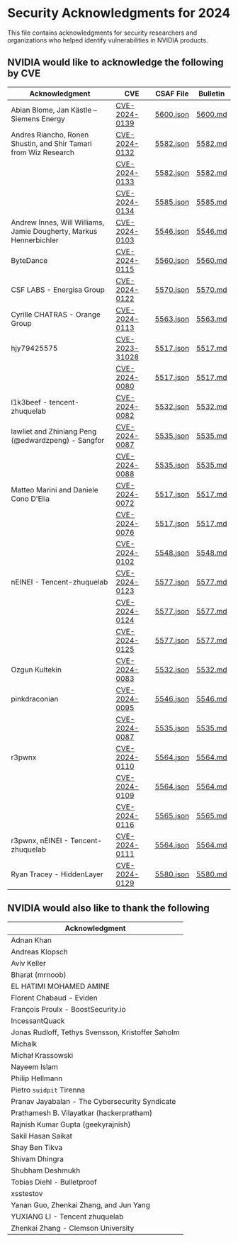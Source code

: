 # Security Acknowledgments for 2024

This file contains acknowledgments for security researchers and organizations who helped identify vulnerabilities in NVIDIA products.

## NVIDIA would like to acknowledge the following by CVE

| Acknowledgment | CVE | CSAF File | Bulletin |
|----------------|-----|-----------|----------|
| Abian Blome, Jan Kästle – Siemens Energy | [CVE-2024-0139](5600/CVE-2024-0139.json) | [5600.json](5600/5600.json) | [5600.md](5600/5600.md) |
| Andres Riancho, Ronen Shustin, and Shir Tamari from Wiz Research | [CVE-2024-0132](5582/CVE-2024-0132.json) | [5582.json](5582/5582.json) | [5582.md](5582/5582.md) |
|  | [CVE-2024-0133](5582/CVE-2024-0133.json) | [5582.json](5582/5582.json) | [5582.md](5582/5582.md) |
|  | [CVE-2024-0134](5585/CVE-2024-0134.json) | [5585.json](5585/5585.json) | [5585.md](5585/5585.md) |
| Andrew Innes, Will Williams, Jamie Dougherty, Markus Hennerbichler | [CVE-2024-0103](5546/CVE-2024-0103.json) | [5546.json](5546/5546.json) | [5546.md](5546/5546.md) |
| ByteDance | [CVE-2024-0115](5560/CVE-2024-0115.json) | [5560.json](5560/5560.json) | [5560.md](5560/5560.md) |
| CSF LABS - Energisa Group | [CVE-2024-0122](5570/CVE-2024-0122.json) | [5570.json](5570/5570.json) | [5570.md](5570/5570.md) |
| Cyrille CHATRAS - Orange Group | [CVE-2024-0113](5563/CVE-2024-0113.json) | [5563.json](5563/5563.json) | [5563.md](5563/5563.md) |
| hjy79425575 | [CVE-2023-31028](5517/CVE-2023-31028.json) | [5517.json](5517/5517.json) | [5517.md](5517/5517.md) |
|  | [CVE-2024-0080](5517/CVE-2024-0080.json) | [5517.json](5517/5517.json) | [5517.md](5517/5517.md) |
| l1k3beef - tencent-zhuquelab | [CVE-2024-0082](5532/CVE-2024-0082.json) | [5532.json](5532/5532.json) | [5532.md](5532/5532.md) |
| lawliet and Zhiniang Peng (@edwardzpeng) - Sangfor | [CVE-2024-0087](5535/CVE-2024-0087.json) | [5535.json](5535/5535.json) | [5535.md](5535/5535.md) |
|  | [CVE-2024-0088](5535/CVE-2024-0088.json) | [5535.json](5535/5535.json) | [5535.md](5535/5535.md) |
| Matteo Marini and Daniele Cono D'Elia | [CVE-2024-0072](5517/CVE-2024-0072.json) | [5517.json](5517/5517.json) | [5517.md](5517/5517.md) |
|  | [CVE-2024-0076](5517/CVE-2024-0076.json) | [5517.json](5517/5517.json) | [5517.md](5517/5517.md) |
|  | [CVE-2024-0102](5548/CVE-2024-0102.json) | [5548.json](5548/5548.json) | [5548.md](5548/5548.md) |
| nEINEI - Tencent-zhuquelab | [CVE-2024-0123](5577/CVE-2024-0123.json) | [5577.json](5577/5577.json) | [5577.md](5577/5577.md) |
|  | [CVE-2024-0124](5577/CVE-2024-0124.json) | [5577.json](5577/5577.json) | [5577.md](5577/5577.md) |
|  | [CVE-2024-0125](5577/CVE-2024-0125.json) | [5577.json](5577/5577.json) | [5577.md](5577/5577.md) |
| Ozgun Kultekin | [CVE-2024-0083](5532/CVE-2024-0083.json) | [5532.json](5532/5532.json) | [5532.md](5532/5532.md) |
| pinkdraconian | [CVE-2024-0095](5546/CVE-2024-0095.json) | [5546.json](5546/5546.json) | [5546.md](5546/5546.md) |
|  | [CVE-2024-0087](5535/CVE-2024-0087.json) | [5535.json](5535/5535.json) | [5535.md](5535/5535.md) |
| r3pwnx | [CVE-2024-0110](5564/CVE-2024-0110.json) | [5564.json](5564/5564.json) | [5564.md](5564/5564.md) |
|  | [CVE-2024-0109](5564/CVE-2024-0109.json) | [5564.json](5564/5564.json) | [5564.md](5564/5564.md) |
|  | [CVE-2024-0116](5565/CVE-2024-0116.json) | [5565.json](5565/5565.json) | [5565.md](5565/5565.md) |
| r3pwnx, nEINEI - Tencent-zhuquelab | [CVE-2024-0111](5564/CVE-2024-0111.json) | [5564.json](5564/5564.json) | [5564.md](5564/5564.md) |
| Ryan Tracey - HiddenLayer | [CVE-2024-0129](5580/CVE-2024-0129.json) | [5580.json](5580/5580.json) | [5580.md](5580/5580.md) |

## NVIDIA would also like to thank the following

| Acknowledgment |
|----------------|
| Adnan Khan |
| Andreas Klopsch |
| Aviv Keller |
| Bharat (mrnoob) |
| EL HATIMI MOHAMED AMINE |
| Florent Chabaud - Eviden |
| François Proulx - BoostSecurity.io |
| IncessantQuack |
| Jonas Rudloff, Tethys Svensson, Kristoffer Søholm |
| Michalk |
| Michał Krassowski |
| Nayeem Islam |
| Philip Hellmann |
| Pietro `suidpit` Tirenna |
| Pranav Jayabalan - The Cybersecurity Syndicate |
| Prathamesh B. Vilayatkar (hackerpratham) |
| Rajnish Kumar Gupta (geekyrajnish) |
| Sakil Hasan Saikat |
| Shay Ben Tikva |
| Shivam Dhingra |
| Shubham Deshmukh |
| Tobias Diehl - Bulletproof |
| xsstestov |
| Yanan Guo, Zhenkai Zhang, and Jun Yang |
| YUXIANG LI - Tencent zhuquelab |
| Zhenkai Zhang - Clemson University |

